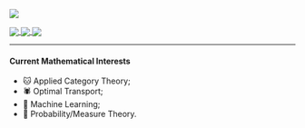 <p>
<a href="https://github.com/davibarreira/github-readme-stats">
  <img align="center" src="https://github-readme-stats.vercel.app/api?username=davibarreira" />
</a></p>

<p>
<a href="https://julialang.org/">
  <img align="center" src="https://img.shields.io/badge/Julia-9558B2?style=for-the-badge&logo=julia&logoColor=white" />
</a>
<a href="https://medium.com/coffee-in-a-klein-bottle/vim-for-julia-another-look-1dc4265bb49b">
  <img align="center" src="https://img.shields.io/badge/NeoVim-%2357A143.svg?&style=for-the-badge&logo=neovim&logoColor=white" />
</a>
<a href="https://medium.com/coffee-in-a-klein-bottle">
  <img align="center" src="https://img.shields.io/badge/Medium-12100E?style=for-the-badge&logo=medium&logoColor=white" />
</a></p>

-----

#### Current Mathematical Interests
- 🐱 Applied Category Theory;
- 🕷️ Optimal Transport;
- 🤖 Machine Learning;
- 🎲 Probability/Measure Theory.

 
  
